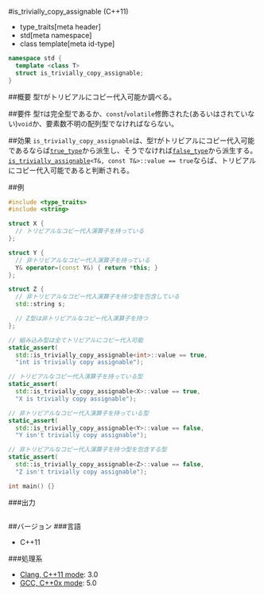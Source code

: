 #is_trivially_copy_assignable (C++11)
* type_traits[meta header]
* std[meta namespace]
* class template[meta id-type]

```cpp
namespace std {
  template <class T>
  struct is_trivially_copy_assignable;
}
```

##概要
型`T`がトリビアルにコピー代入可能か調べる。


##要件
型`T`は完全型であるか、`const`/`volatile`修飾された(あるいはされていない)`void`か、要素数不明の配列型でなければならない。


##効果
`is_trivially_copy_assignable`は、型`T`がトリビアルにコピー代入可能であるならば[`true_type`](./integral_constant-true_type-false_type.md)から派生し、そうでなければ[`false_type`](./integral_constant-true_type-false_type.md)から派生する。  
[`is_trivially_assignable`](./is_trivially_assignable.md)`<T&, const T&>::value == true`ならば、トリビアルにコピー代入可能であると判断される。


##例
```cpp
#include <type_traits>
#include <string>

struct X {
  // トリビアルなコピー代入演算子を持っている
};

struct Y {
  // 非トリビアルなコピー代入演算子を持っている
  Y& operator=(const Y&) { return *this; }
};

struct Z {
  // 非トリビアルなコピー代入演算子を持つ型を包含している
  std::string s;

  // Z型は非トリビアルなコピー代入演算子を持つ
};

// 組み込み型は全てトリビアルにコピー代入可能
static_assert(
  std::is_trivially_copy_assignable<int>::value == true,
  "int is trivially copy assignable");

// トリビアルなコピー代入演算子を持っている型
static_assert(
  std::is_trivially_copy_assignable<X>::value == true,
  "X is trivially copy assignable");

// 非トリビアルなコピー代入演算子を持っている型
static_assert(
  std::is_trivially_copy_assignable<Y>::value == false,
  "Y isn't trivially copy assignable");

// 非トリビアルなコピー代入演算子を持つ型を包含する型
static_assert(
  std::is_trivially_copy_assignable<Z>::value == false,
  "Z isn't trivially copy assignable");

int main() {}
```

###出力
```
```

##バージョン
###言語
- C++11

###処理系
- [Clang, C++11 mode](/implementation.md#clang): 3.0
- [GCC, C++0x mode](/implementation.md#gcc): 5.0


